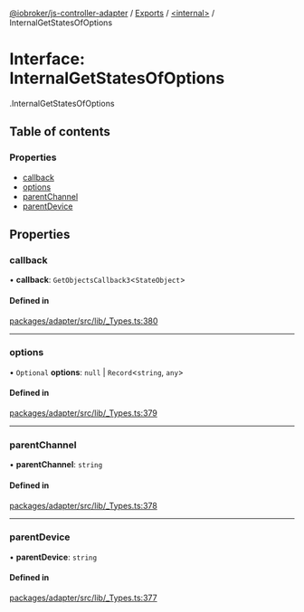 [@iobroker/js-controller-adapter](../README.md) / [Exports](../modules.md) / [<internal\>](../modules/internal_.md) / InternalGetStatesOfOptions

# Interface: InternalGetStatesOfOptions

[<internal>](../modules/internal_.md).InternalGetStatesOfOptions

## Table of contents

### Properties

- [callback](internal_.InternalGetStatesOfOptions.md#callback)
- [options](internal_.InternalGetStatesOfOptions.md#options)
- [parentChannel](internal_.InternalGetStatesOfOptions.md#parentchannel)
- [parentDevice](internal_.InternalGetStatesOfOptions.md#parentdevice)

## Properties

### callback

• **callback**: `GetObjectsCallback3`<`StateObject`\>

#### Defined in

[packages/adapter/src/lib/_Types.ts:380](https://github.com/ioBroker/ioBroker.js-controller/blob/b556621c/packages/adapter/src/lib/_Types.ts#L380)

___

### options

• `Optional` **options**: ``null`` \| `Record`<`string`, `any`\>

#### Defined in

[packages/adapter/src/lib/_Types.ts:379](https://github.com/ioBroker/ioBroker.js-controller/blob/b556621c/packages/adapter/src/lib/_Types.ts#L379)

___

### parentChannel

• **parentChannel**: `string`

#### Defined in

[packages/adapter/src/lib/_Types.ts:378](https://github.com/ioBroker/ioBroker.js-controller/blob/b556621c/packages/adapter/src/lib/_Types.ts#L378)

___

### parentDevice

• **parentDevice**: `string`

#### Defined in

[packages/adapter/src/lib/_Types.ts:377](https://github.com/ioBroker/ioBroker.js-controller/blob/b556621c/packages/adapter/src/lib/_Types.ts#L377)
